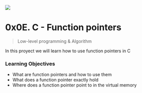 ![](https://cdnp1.stackassets.com/dbd8b662370e2dd5283d3f352802c43c79b15f8d/store/opt/596/298/abf733ad50de70c3ad93f8b34f894876f93318a2aff76ccc7504ecce0fc1/product_16032_product_shot_wide_image.jpg)
# 0x0E. C - Function pointers
> Low-level programming & Algorithm

In this proyect we will learn how to use function pointers in C
### Learning Objectives
-   What are function pointers and how to use them
-   What does a function pointer exactly hold
-   Where does a function pointer point to in the virtual memory
